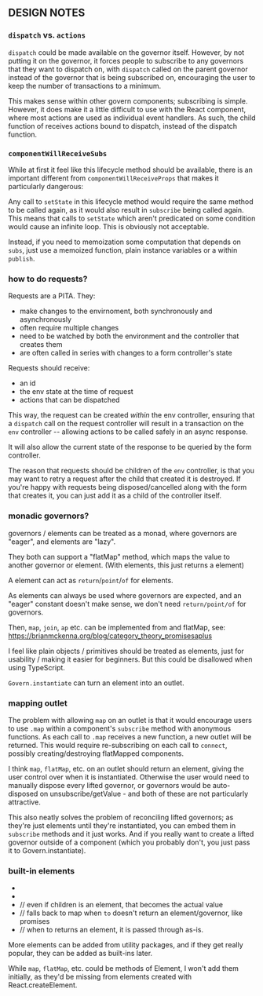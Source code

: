 DESIGN NOTES
------------

### `dispatch` vs. `actions`

`dispatch` could be made available on the governor itself. However, by not
putting it on the governor, it forces people to subscribe to any governors
that they want to dispatch on, with `dispatch` called on the parent governor
instead of the governor that is being subscribed on, encouraging the user to
keep the number of transactions to a minimum.

This makes sense within other govern components; subscribing is simple.
However, it does make it a little difficult to use with the React <Subscribe>
component, where most actions are used as individual event handlers. As such,
the child function of <Subscribe> receives actions bound to dispatch, instead
of the dispatch function.


### `componentWillReceiveSubs`

While at first it feel like this lifecycle method should be available, there
is an important different from `componentWillReceiveProps` that makes it
particularly dangerous:

Any call to `setState` in this lifecycle method would require the same method
to be called again, as it would also result in `subscribe` being called again.
This means that calls to `setState` which aren't predicated on some condition
would cause an infinite loop. This is obviously not acceptable.

Instead, if you need to memoization some computation that depends on `subs`,
just use a memoized function, plain instance variables or a within `publish`.


### how to do requests?

Requests are a PITA. They:

- make changes to the envirnoment, both synchronously and asynchronously
- often require multiple changes
- need to be watched by both the environment and the controller that creates
  them
- are often called in series with changes to a form controller's state

Requests should receive:

- an id
- the env state at the time of request
- actions that can be dispatched

This way, the request can be created *within* the env controller, ensuring
that a `dispatch` call on the request controller will result in a transaction
on the `env` controller -- allowing actions to be called safely in an async
response.

It will also allow the current state of the response to be queried by the
form controller.

The reason that requests should be children of the `env` controller, is that
you may want to retry a request after the child that created it is destroyed.
If you're happy with requests being disposed/cancelled along with the form
that creates it, you can just add it as a child of the controller itself.


### monadic governors?

governors / elements can be treated as a monad, where governors are "eager",
and elements are "lazy".

They both can support a "flatMap" method, which maps the value to another
governor or element. (With elements, this just returns a <flatMap> element)

A <constant> element can act as `return`/`point`/`of` for elements.

As elements can always be used where governors are expected, and an "eager"
constant doesn't make sense, we don't need `return/point/of` for governors.

Then, `map`, `join`, `ap` etc. can be implemented from <constant> and flatMap,
see: https://brianmckenna.org/blog/category_theory_promisesaplus

I feel like plain objects / primitives should be treated as <constant>
elements, just for usability / making it easier for beginners. But this could
be disallowed when using TypeScript.

`Govern.instantiate` can turn an element into an outlet.


### mapping outlet

The problem with allowing `map` on an outlet is that it would encourage
users to use `.map` within a component's `subscribe` method with
anonymous functions. As each call to `.map` receives a new function,
a new outlet will be returned. This would require re-subscribing on
each call to `connect`, possibly creating/destroying flatMapped
components.

I think `map`, `flatMap`, etc. on an outlet should return an element,
giving the user control over when it is instantiated. Otherwise the
user would need to manually dispose every lifted governor, or governors
would be auto-disposed on unsubscribe/getValue - and both of these are
not particularly attractive.

This also neatly solves the problem of reconciling lifted governors;
as they're just elements until they're instantiated, you can embed them
in `subscribe` methods and it just works. And if you really want to
create a lifted governor outside of a component (which you probably
don't, you just pass it to Govern.instantiate).


### built-in elements

- <combine children />
- <combineArray children />
- <constant of />       // even if children is an element, that becomes the actual value
- <flatMap from to />   // falls back to map when `to` doesn't return an element/governor, like promises
- <map from to />       // when to returns an element, it is passed through as-is.


More elements can be added from utility packages, and if they get really
popular, they can be added as built-ins later.

While `map`, `flatMap`, etc. could be methods of Element, I won't add them
initially, as they'd be missing from elements created with React.createElement.

